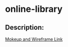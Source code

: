 # online-library

## Description:

 [Mokeup and Wireframe Link](https://www.figma.com/file/efByejrnfCcTMHRbWtkaBt/Masterpiece-Design?node-id=0%3A1&t=TGcRYMdgyqpSEGLl-1)
